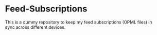 Feed-Subscriptions
==================
This is a dummy repository to keep my feed subscriptions (OPML files) in sync across different devices.
